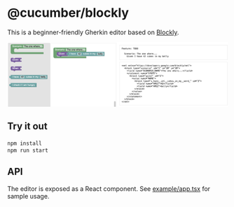 # @cucumber/blockly

This is a beginner-friendly Gherkin editor based on [Blockly](https://developers.google.com/blockly).

![Screenhot](images/screenshot.png)

## Try it out

    npm install
    npm run start

## API

The editor is exposed as a React component. See [example/app.tsx](example/app.tsx) for sample usage.

